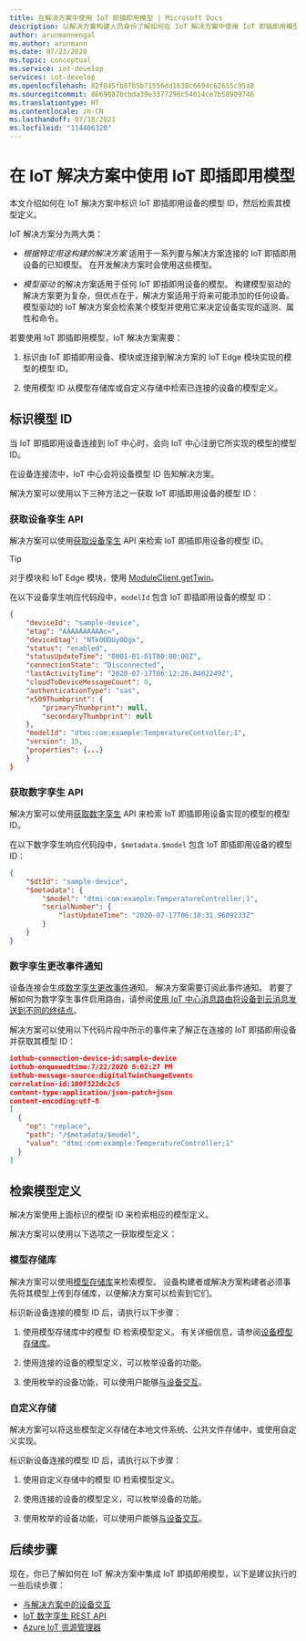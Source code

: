 ```yaml
---
title: 在解决方案中使用 IoT 即插即用模型 | Microsoft Docs
description: 以解决方案构建人员身份了解如何在 IoT 解决方案中使用 IoT 即插即用模型。
author: arunmannengal
ms.author: arunmann
ms.date: 07/23/2020
ms.topic: conceptual
ms.service: iot-develop
services: iot-develop
ms.openlocfilehash: 82f845fb87b5b71556dd1638c6694c62655c95a8
ms.sourcegitcommit: 8669087bcbda39e3377296c54014ce7b58909746
ms.translationtype: HT
ms.contentlocale: zh-CN
ms.lasthandoff: 07/18/2021
ms.locfileid: "114406320"
---
```

# <a name="use-iot-plug-and-play-models-in-an-iot-solution"></a>在 IoT 解决方案中使用 IoT 即插即用模型

本文介绍如何在 IoT 解决方案中标识 IoT 即插即用设备的模型 ID，然后检索其模型定义。

IoT 解决方案分为两大类：

- *根据特定用途构建的解决方案* 适用于一系列要与解决方案连接的 IoT 即插即用设备的已知模型。 在开发解决方案时会使用这些模型。

- *模型驱动* 的解决方案适用于任何 IoT 即插即用设备的模型。 构建模型驱动的解决方案更为复杂，但优点在于，解决方案适用于将来可能添加的任何设备。 模型驱动的 IoT 解决方案会检索某个模型并使用它来决定设备实现的遥测、属性和命令。

若要使用 IoT 即插即用模型，IoT 解决方案需要：

1. 标识由 IoT 即插即用设备、模块或连接到解决方案的 IoT Edge 模块实现的模型的模型 ID。

1. 使用模型 ID 从模型存储库或自定义存储中检索已连接的设备的模型定义。

## <a name="identify-model-id"></a>标识模型 ID

当 IoT 即插即用设备连接到 IoT 中心时，会向 IoT 中心注册它所实现的模型的模型 ID。

在设备连接流中，IoT 中心会将设备模型 ID 告知解决方案。

解决方案可以使用以下三种方法之一获取 IoT 即插即用设备的模型 ID：

### <a name="get-device-twin-api"></a>获取设备孪生 API

解决方案可以使用[获取设备孪生](/java/api/com.microsoft.azure.sdk.iot.device.deviceclient.getdevicetwin) API 来检索 IoT 即插即用设备的模型 ID。

> [!TIP]
> 对于模块和 IoT Edge 模块，使用 [ModuleClient.getTwin](/java/api/com.microsoft.azure.sdk.iot.device.moduleclient.gettwin)。

在以下设备孪生响应代码段中，`modelId` 包含 IoT 即插即用设备的模型 ID：

```json
{
    "deviceId": "sample-device",
    "etag": "AAAAAAAAAAc=",
    "deviceEtag": "NTk0ODUyODgx",
    "status": "enabled",
    "statusUpdateTime": "0001-01-01T00:00:00Z",
    "connectionState": "Disconnected",
    "lastActivityTime": "2020-07-17T06:12:26.8402249Z",
    "cloudToDeviceMessageCount": 0,
    "authenticationType": "sas",
    "x509Thumbprint": {
        "primaryThumbprint": null,
        "secondaryThumbprint": null
    },
    "modelId": "dtmi:com:example:TemperatureController;1",
    "version": 15,
    "properties": {...}
    }
}
```

### <a name="get-digital-twin-api"></a>获取数字孪生 API

解决方案可以使用[获取数字孪生](/rest/api/iothub/service/digitaltwin/getdigitaltwin) API 来检索 IoT 即插即用设备实现的模型的模型 ID。

在以下数字孪生响应代码段中，`$metadata.$model` 包含 IoT 即插即用设备的模型 ID：

```json
{
    "$dtId": "sample-device",
    "$metadata": {
        "$model": "dtmi:com:example:TemperatureController;1",
        "serialNumber": {
            "lastUpdateTime": "2020-07-17T06:10:31.9609233Z"
        }
    }
}
```

### <a name="digital-twin-change-event-notification"></a>数字孪生更改事件通知

设备连接会生成[数字孪生更改事件](concepts-digital-twin.md#digital-twin-change-events)通知。 解决方案需要订阅此事件通知。 若要了解如何为数字孪生事件启用路由，请参阅[使用 IoT 中心消息路由将设备到云消息发送到不同的终结点](../iot-hub/iot-hub-devguide-messages-d2c.md#non-telemetry-events)。

解决方案可以使用以下代码片段中所示的事件来了解正在连接的 IoT 即插即用设备并获取其模型 ID：

```json
iothub-connection-device-id:sample-device
iothub-enqueuedtime:7/22/2020 8:02:27 PM
iothub-message-source:digitalTwinChangeEvents
correlation-id:100f322dc2c5
content-type:application/json-patch+json
content-encoding:utf-8
[
  {
    "op": "replace",
    "path": "/$metadata/$model",
    "value": "dtmi:com:example:TemperatureController;1"
  }
]
```

## <a name="retrieve-a-model-definition"></a>检索模型定义

解决方案使用上面标识的模型 ID 来检索相应的模型定义。

解决方案可以使用以下选项之一获取模型定义：

### <a name="model-repository"></a>模型存储库

解决方案可以使用[模型存储库](concepts-model-repository.md)来检索模型。 设备构建者或解决方案构建者必须事先将其模型上传到存储库，以便解决方案可以检索到它们。

标识新设备连接的模型 ID 后，请执行以下步骤：

1. 使用模型存储库中的模型 ID 检索模型定义。 有关详细信息，请参阅[设备模型存储库](concepts-model-repository.md)。

1. 使用连接的设备的模型定义，可以枚举设备的功能。

1. 使用枚举的设备功能，可以使用户能够[与设备交互](tutorial-service.md)。

### <a name="custom-store"></a>自定义存储

解决方案可以将这些模型定义存储在本地文件系统、公共文件存储中，或使用自定义实现。

标识新设备连接的模型 ID 后，请执行以下步骤：

1. 使用自定义存储中的模型 ID 检索模型定义。

1. 使用连接的设备的模型定义，可以枚举设备的功能。 

1. 使用枚举的设备功能，可以使用户能够[与设备交互](tutorial-service.md)。  

## <a name="next-steps"></a>后续步骤

现在，你已了解如何在 IoT 解决方案中集成 IoT 即插即用模型，以下是建议执行的一些后续步骤：

- [与解决方案中的设备交互](tutorial-service.md)
- [IoT 数字孪生 REST API](/rest/api/iothub/service/digitaltwin)
- [Azure IoT 资源管理器](../iot-fundamentals/howto-use-iot-explorer.md)
